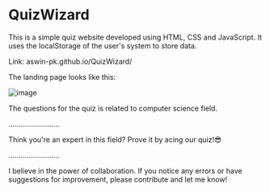# QuizWizard

This is a simple quiz website developed using HTML, CSS and JavaScript. It uses the localStorage of the user's system to store data.

Link: aswin-pk.github.io/QuizWizard/

The landing page looks like this:

![image](https://user-images.githubusercontent.com/97808507/221434380-4f51c2cf-2e70-44d1-917b-ac056999881b.png)


The questions for the quiz is related to computer science field.

.........................


Think you're an expert in this field? Prove it by acing our quiz!😎


.........................

I believe in the power of collaboration. If you notice any errors or have suggestions for improvement, please contribute and let me know!

